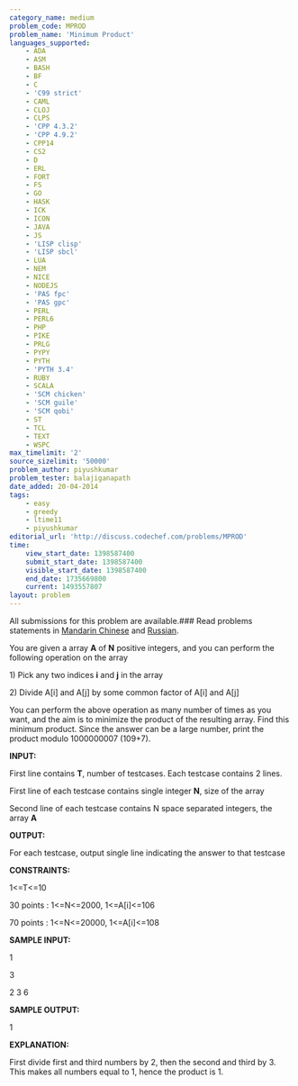 ```yaml
---
category_name: medium
problem_code: MPROD
problem_name: 'Minimum Product'
languages_supported:
    - ADA
    - ASM
    - BASH
    - BF
    - C
    - 'C99 strict'
    - CAML
    - CLOJ
    - CLPS
    - 'CPP 4.3.2'
    - 'CPP 4.9.2'
    - CPP14
    - CS2
    - D
    - ERL
    - FORT
    - FS
    - GO
    - HASK
    - ICK
    - ICON
    - JAVA
    - JS
    - 'LISP clisp'
    - 'LISP sbcl'
    - LUA
    - NEM
    - NICE
    - NODEJS
    - 'PAS fpc'
    - 'PAS gpc'
    - PERL
    - PERL6
    - PHP
    - PIKE
    - PRLG
    - PYPY
    - PYTH
    - 'PYTH 3.4'
    - RUBY
    - SCALA
    - 'SCM chicken'
    - 'SCM guile'
    - 'SCM qobi'
    - ST
    - TCL
    - TEXT
    - WSPC
max_timelimit: '2'
source_sizelimit: '50000'
problem_author: piyushkumar
problem_tester: balajiganapath
date_added: 20-04-2014
tags:
    - easy
    - greedy
    - ltime11
    - piyushkumar
editorial_url: 'http://discuss.codechef.com/problems/MPROD'
time:
    view_start_date: 1398587400
    submit_start_date: 1398587400
    visible_start_date: 1398587400
    end_date: 1735669800
    current: 1493557807
layout: problem
---
```

All submissions for this problem are available.###  Read problems statements in [Mandarin Chinese](http://www.codechef.com/download/translated/LTIME11/mandarin/MPROD.pdf) and [Russian](http://www.codechef.com/download/translated/LTIME11/russian/MPROD.pdf).

You are given a array **A** of **N** positive integers, and you can perform the following operation on the array

1\) Pick any two indices **i** and **j** in the array

2\) Divide A\[i\] and A\[j\] by some common factor of A\[i\] and A\[j\]



You can perform the above operation as many number of times as you want, and the aim is to minimize the product of the resulting array. Find this minimum product. Since the answer can be a large number, print the product modulo 1000000007 (109+7).



**INPUT:**

First line contains **T**, number of testcases. Each testcase contains 2 lines.

First line of each testcase contains single integer **N**, size of the array

Second line of each testcase contains N space separated integers, the array **A**



**OUTPUT:**

For each testcase, output single line indicating the answer to that testcase



**CONSTRAINTS:**

1<=T<=10

30 points : 1<=N<=2000, 1<=A\[i\]<=106

70 points : 1<=N<=20000, 1<=A\[i\]<=108



**SAMPLE INPUT:**

1

3

2 3 6



**SAMPLE OUTPUT:**

1



**EXPLANATION:**

First divide first and third numbers by 2, then the second and third by 3. This makes all numbers equal to 1, hence the product is 1.
